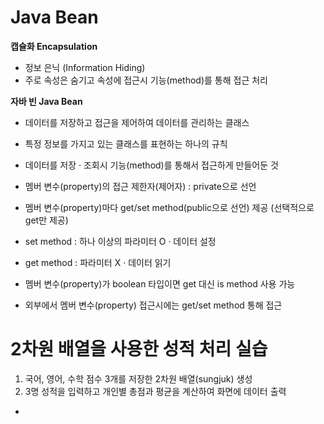 # Java Bean

**캡슐화 Encapsulation**
- 정보 은닉 (Information Hiding)
- 주로 속성은 숨기고 속성에 접근시 기능(method)를 통해 접근 처리

**자바 빈 Java Bean**
- 데이터를 저장하고 접근을 제어하여 데이터를 관리하는 클래스
- 특정 정보를 가지고 있는 클래스를 표현하는 하나의 규칙
- 데이터를 저장 · 조회시 기능(method)를 통해서 접근하게 만들어둔 것

- 멤버 변수(property)의 접근 제한자(제어자) : private으로 선언
- 멤버 변수(property)마다 get/set method(public으로 선언) 제공 (선택적으로 get만 제공) 
- set method : 하나 이상의 파라미터 O · 데이터 설정
- get method : 파라미터 X · 데이터 읽기
- 멤버 변수(property)가 boolean 타입이면 get 대신 is method 사용 가능

- 외부에서 멤버 변수(property) 접근시에는 get/set method 통해 접근

# 2차원 배열을 사용한 성적 처리 실습
1. 국어, 영어, 수학 점수 3개를 저장한 2차원 배열(sungjuk) 생성
2. 3명 성적을 입력하고 개인별 총점과 평균을 계산하여 화면에 데이터 출력
-








